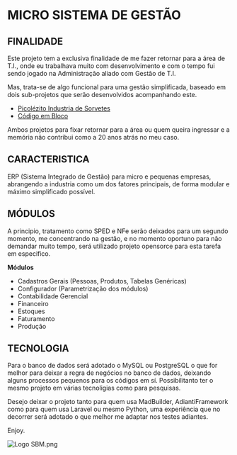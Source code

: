 

# MICRO SISTEMA DE GESTÃO


## FINALIDADE
Este projeto tem a exclusiva finalidade de me fazer retornar para a área de T.I., onde eu trabalhava muito com desenvolvimento e com o tempo fui sendo jogado na Administração aliado com Gestão de T.I.

Mas, trata-se de algo funcional para uma gestão simplificada, baseado em dois sub-projetos que serão desenvolvidos acompanhando este.

- [Picolézito Industria de Sorvetes](https://github.com/emersonmuniz/ICI/)
- [Código em Bloco](https://github.com/emersonmuniz/codigo-em-bloco)

Ambos projetos para fixar retornar para a área ou quem queira ingressar e a memória não contribui como a 20 anos atrás no meu caso.

## CARACTERISTICA

ERP (Sistema Integrado de Gestão) para micro e pequenas empresas, abrangendo a industria como um dos fatores principais, de forma modular e máximo simplificado possível.

## MÓDULOS
A principio, tratamento como SPED e NFe serão deixados para um segundo momento, me concentrando na gestão, e no momento oportuno para não demandar muito tempo, será utilizado projeto opensorce para esta tarefa em especifico.

**Módulos**
- Cadastros Gerais (Pessoas, Produtos, Tabelas Genéricas)
- Configurador (Parametrização dos módulos)
- Contabilidade Gerencial
- Financeiro
- Estoques
- Faturamento
- Produção

## TECNOLOGIA

Para o banco de dados será adotado o MySQL ou PostgreSQL o que for melhor para deixar a regra de negócios no banco de dados, deixando alguns processos pequenos para os códigos em sí. Possibilitanto ter o mesmo projeto em várias tecnoligias como para pesquisas.

Desejo deixar o projeto tanto para quem usa MadBuilder, AdiantiFramework como para quem usa Laravel ou mesmo Python, uma experiência que no decorrer será adotado o que melhor me adaptar nos testes adiantes.

Enjoy.


![Logo SBM.png](https://github.com/emersonmuniz/SBM/blob/main/images/SBM%20Logo.png)

